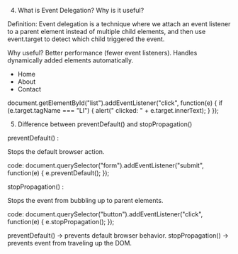 4. What is Event Delegation? Why is it useful?

Definition: 
Event delegation is a technique where we attach an event listener to a parent element instead of multiple child elements, and then use event.target to detect which child triggered the event.

Why useful?
Better performance (fewer event listeners).
Handles dynamically added elements automatically.

<ul id="menu">
  <li>Home</li>
  <li>About</li>
  <li>Contact</li>
</ul>



document.getElementById("list").addEventListener("click", function(e) {
  if (e.target.tagName === "LI") {
    alert(" clicked: " + e.target.innerText);
  }
});








5. Difference between preventDefault() and stopPropagation()

 preventDefault() : 

 Stops the default browser action.

 code:
 document.querySelector("form").addEventListener("submit", function(e) {
  e.preventDefault(); 
 });

 stopPropagation() :

 Stops the event from bubbling up to parent elements.

 code:
 document.querySelector("button").addEventListener("click", function(e) {
  e.stopPropagation(); 
 });

 preventDefault() → prevents default browser behavior.
 stopPropagation() → prevents event from traveling up the DOM.
